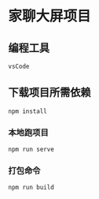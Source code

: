 # 家聊大屏项目

## 编程工具

```
vsCode
```

## 下载项目所需依赖

```
npm install
```

### 本地跑项目

```
npm run serve
```

### 打包命令

```
npm run build
```
